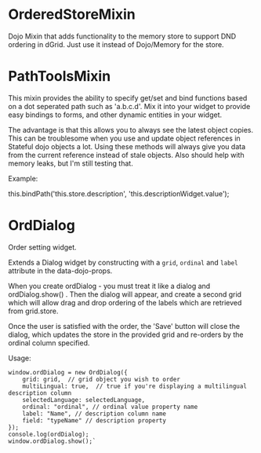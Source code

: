 OrderedStoreMixin
=================

Dojo Mixin that adds functionality to the memory store to support DND ordering in dGrid. Just use it instead of Dojo/Memory for the store.

PathToolsMixin
==============

This mixin provides the ability to specify get/set and bind functions based on a dot seperated path such as 'a.b.c.d'. Mix it into your widget to provide easy bindings to forms, and other dynamic entities in your widget.

The advantage is that this allows you to always see the latest object copies. This can be troublesome when you use and update object references in Stateful dojo objects a lot. Using these methods will always give you data from the current reference instead of stale objects. Also should help with memory leaks, but I'm still testing that.

Example:

this.bindPath('this.store.description', 'this.descriptionWidget.value');


OrdDialog
=============

Order setting widget.

Extends a Dialog widget by constructing with a `grid`, `ordinal` and `label` attribute in the data-dojo-props.

When you create ordDialog - you must treat it like a dialog and ordDialog.show() . Then the dialog will appear, and create a second grid which will allow drag and drop ordering of the labels which are retrieved from grid.store.

Once the user is satisfied with the order, the 'Save' button will close the dialog, which updates the store in the provided grid and re-orders by the ordinal column specified.


Usage:

    window.ordDialog = new OrdDialog({
        grid: grid,  // grid object you wish to order
        multiLingual: true,  // true if you're displaying a multilingual description column
        selectedLanguage: selectedLanguage,
        ordinal: "ordinal", // ordinal value property name
        label: "Name", // description column name
        field: "typeName" // description property
    });
    console.log(ordDialog);
    window.ordDialog.show();`
